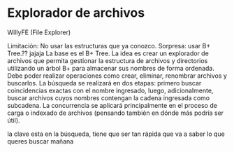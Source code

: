 # Explorador de archivos

WillyFE (File Explorer)

Limitación: No usar las estructuras que ya conozco.
Sorpresa: usar B+ Tree.?? jajaja
La base es el B+ Tree.
La idea es crear un explorador de archivos que permita gestionar la estructura de archivos y directorios utilizando un árbol B+ para almacenar sus nombres de forma ordenada.
Debe poder realizar operaciones como crear, eliminar, renombrar archivos y buscarlos. La búsqueda se realizará en dos etapas:
primero buscar coincidencias exactas con el nombre ingresado,
luego, adicionalmente, buscar archivos cuyos nombres contengan la cadena ingresada como subcadena.
La concurrencia se aplicará principalmente en el proceso de carga o indexado de archivos (pensando también en dónde más podría ser útil).

la clave esta en la búsqueda, tiene que ser tan rápida que va a saber lo que queres buscar mañana